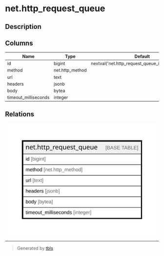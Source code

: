 # net.http_request_queue

## Description

## Columns

| Name | Type | Default | Nullable | Children | Parents | Comment |
| ---- | ---- | ------- | -------- | -------- | ------- | ------- |
| id | bigint | nextval('net.http_request_queue_id_seq'::regclass) | false |  |  |  |
| method | net.http_method |  | false |  |  |  |
| url | text |  | false |  |  |  |
| headers | jsonb |  | false |  |  |  |
| body | bytea |  | true |  |  |  |
| timeout_milliseconds | integer |  | false |  |  |  |

## Relations

![er](net.http_request_queue.svg)

---

> Generated by [tbls](https://github.com/k1LoW/tbls)
